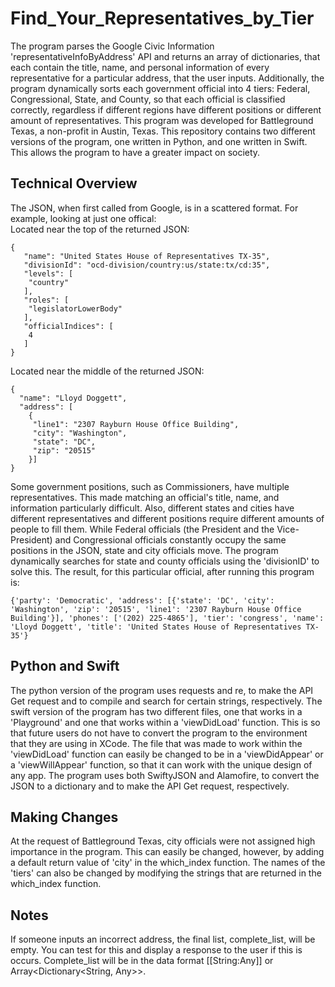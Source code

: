 # Find_Your_Representatives_by_Tier
The program parses the Google Civic Information 'representativeInfoByAddress' API and returns an array of dictionaries, that each contain the title, name, and personal information of every representative for a particular address, that the user inputs. Additionally, the program dynamically sorts each government official into 4 tiers: Federal, Congressional, State, and County, so that each official is classified correctly, regardless if different regions have different positions or different amount of representatives. This program was developed for Battleground Texas, a non-profit in Austin, Texas. This repository contains two different versions of the program, one written in Python, and one written in Swift. This allows the program to have a greater impact on society. 

## Technical Overview
The JSON, when first called from Google, is in a scattered format. For example, looking at just one offical: <br />
Located near the top of the returned JSON: <br />
```
{
   "name": "United States House of Representatives TX-35",
   "divisionId": "ocd-division/country:us/state:tx/cd:35",
   "levels": [
    "country"
   ],
   "roles": [
    "legislatorLowerBody"
   ],
   "officialIndices": [
    4
   ]
}
```
Located near the middle of the returned JSON: <br />
```
{
  "name": "Lloyd Doggett",
  "address": [
    {
     "line1": "2307 Rayburn House Office Building",
     "city": "Washington",
     "state": "DC",
     "zip": "20515"
    }]
}
```
Some government positions, such as Commissioners, have multiple representatives. This made matching an official's title, name, and information particularly difficult. Also, different states and cities have different representatives and different positions require different amounts of people to fill them. While Federal officials (the President and the Vice-President) and Congressional officials constantly occupy the same positions in the JSON, state and city officials move. The program dynamically searches for state and county officials using the 'divisionID' to solve this. The result, for this particular official, after running this program is:
```
{'party': 'Democratic', 'address': [{'state': 'DC', 'city': 'Washington', 'zip': '20515', 'line1': '2307 Rayburn House Office Building'}], 'phones': ['(202) 225-4865'], 'tier': 'congress', 'name': 'Lloyd Doggett', 'title': 'United States House of Representatives TX-35'}
 ```
## Python and Swift
The python version of the program uses requests and re, to make the API Get request and to compile and search for certain strings, respectively. The swift version of the program has two different files, one that works in a 'Playground' and one that works within a 'viewDidLoad' function. This is so that future users do not have to convert the program to the environment that they are using in XCode. The file that was made to work within the 'viewDidLoad' function can easily be changed to be in a 'viewDidAppear' or a 'viewWillAppear' function, so that it can work with the unique design of any app. The program uses both SwiftyJSON and Alamofire, to convert the JSON to a dictionary and to make the API Get request, respectively. 

## Making Changes
At the request of Battleground Texas, city officials were not assigned high importance in the program. This can easily be changed, however, by adding a default return value of 'city' in the which_index function. The names of the 'tiers' can also be changed by modifying the strings that are returned in the which_index function. 

## Notes
If someone inputs an incorrect address, the final list, complete_list, will be empty. You can test for this and display a response to the user if this is occurs. Complete_list will be in the data format [[String:Any]] or Array<Dictionary<String, Any>>. 
